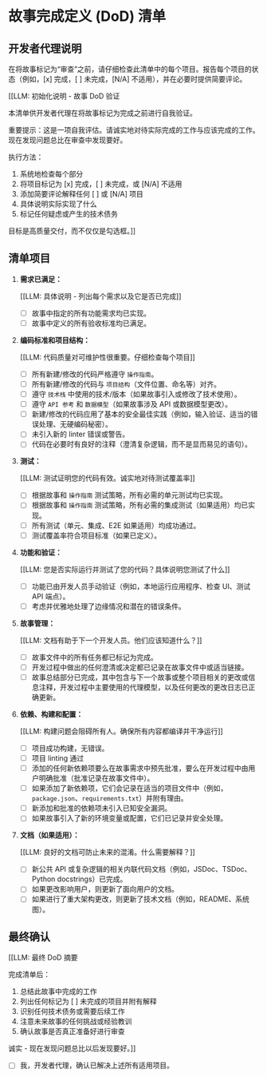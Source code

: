# 故事完成定义 (DoD) 清单

## 开发者代理说明

在将故事标记为“审查”之前，请仔细检查此清单中的每个项目。报告每个项目的状态（例如，[x] 完成，[ ] 未完成，[N/A] 不适用），并在必要时提供简要评论。

[[LLM: 初始化说明 - 故事 DoD 验证

本清单供开发者代理在将故事标记为完成之前进行自我验证。

重要提示：这是一项自我评估。请诚实地对待实际完成的工作与应该完成的工作。现在发现问题总比在审查中发现要好。

执行方法：

1. 系统地检查每个部分
2. 将项目标记为 [x] 完成，[ ] 未完成，或 [N/A] 不适用
3. 添加简要评论解释任何 [ ] 或 [N/A] 项目
4. 具体说明实际实现了什么
5. 标记任何疑虑或产生的技术债务

目标是高质量交付，而不仅仅是勾选框。]]

## 清单项目

1. **需求已满足：**

   [[LLM: 具体说明 - 列出每个需求以及它是否已完成]]

   - [ ] 故事中指定的所有功能需求均已实现。
   - [ ] 故事中定义的所有验收标准均已满足。

2. **编码标准和项目结构：**

   [[LLM: 代码质量对可维护性很重要。仔细检查每个项目]]

   - [ ] 所有新建/修改的代码严格遵守 `操作指南`。
   - [ ] 所有新建/修改的代码与 `项目结构`（文件位置、命名等）对齐。
   - [ ] 遵守 `技术栈` 中使用的技术/版本（如果故事引入或修改了技术使用）。
   - [ ] 遵守 `API 参考` 和 `数据模型`（如果故事涉及 API 或数据模型更改）。
   - [ ] 新建/修改的代码应用了基本的安全最佳实践（例如，输入验证、适当的错误处理、无硬编码秘密）。
   - [ ] 未引入新的 linter 错误或警告。
   - [ ] 代码在必要时有良好的注释（澄清复杂逻辑，而不是显而易见的语句）。

3. **测试：**

   [[LLM: 测试证明您的代码有效。诚实地对待测试覆盖率]]

   - [ ] 根据故事和 `操作指南` 测试策略，所有必需的单元测试均已实现。
   - [ ] 根据故事和 `操作指南` 测试策略，所有必需的集成测试（如果适用）均已实现。
   - [ ] 所有测试（单元、集成、E2E 如果适用）均成功通过。
   - [ ] 测试覆盖率符合项目标准（如果已定义）。

4. **功能和验证：**

   [[LLM: 您是否实际运行并测试了您的代码？具体说明您测试了什么]]

   - [ ] 功能已由开发人员手动验证（例如，本地运行应用程序、检查 UI、测试 API 端点）。
   - [ ] 考虑并优雅地处理了边缘情况和潜在的错误条件。

5. **故事管理：**

   [[LLM: 文档有助于下一个开发人员。他们应该知道什么？]]

   - [ ] 故事文件中的所有任务都已标记为完成。
   - [ ] 开发过程中做出的任何澄清或决定都已记录在故事文件中或适当链接。
   - [ ] 故事总结部分已完成，其中包含与下一个故事或整个项目相关的更改或信息注释，开发过程中主要使用的代理模型，以及任何更改的更改日志已正确更新。

6. **依赖、构建和配置：**

   [[LLM: 构建问题会阻碍所有人。确保所有内容都编译并干净运行]]

   - [ ] 项目成功构建，无错误。
   - [ ] 项目 linting 通过
   - [ ] 添加的任何新依赖项要么在故事需求中预先批准，要么在开发过程中由用户明确批准（批准记录在故事文件中）。
   - [ ] 如果添加了新依赖项，它们会记录在适当的项目文件中（例如，`package.json`、`requirements.txt`）并附有理由。
   - [ ] 新添加和批准的依赖项未引入已知安全漏洞。
   - [ ] 如果故事引入了新的环境变量或配置，它们已记录并安全处理。

7. **文档（如果适用）：**

   [[LLM: 良好的文档可防止未来的混淆。什么需要解释？]]

   - [ ] 新公共 API 或复杂逻辑的相关内联代码文档（例如，JSDoc、TSDoc、Python docstrings）已完成。
   - [ ] 如果更改影响用户，则更新了面向用户的文档。
   - [ ] 如果进行了重大架构更改，则更新了技术文档（例如，README、系统图）。

## 最终确认

[[LLM: 最终 DoD 摘要

完成清单后：

1. 总结此故事中完成的工作
2. 列出任何标记为 [ ] 未完成的项目并附有解释
3. 识别任何技术债务或需要后续工作
4. 注意未来故事的任何挑战或经验教训
5. 确认故事是否真正准备好进行审查

诚实 - 现在发现问题总比以后发现要好。]]

- [ ] 我，开发者代理，确认已解决上述所有适用项目。
